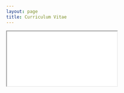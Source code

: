 ```yaml
---
layout: page
title: Curriculum Vitae
---
```


<iframe height=”480″ src=”https://www.dropbox.com/s/09b479jpab6ozks/cv.pdf?dl=0” width=”640″></iframe>


